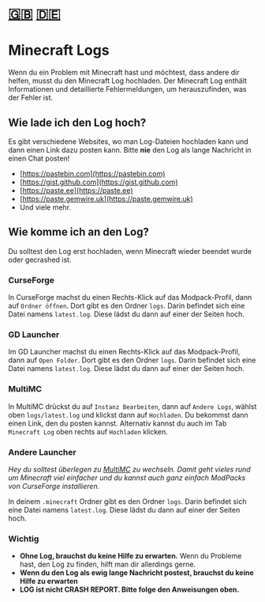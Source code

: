# [🇬🇧](#en) [🇩🇪](#de)

<a name="de"></a>
# Minecraft Logs

Wenn du ein Problem mit Minecraft hast und möchtest, dass andere dir helfen, musst du den Minecraft Log hochladen.
Der Minecraft Log enthält Informationen und detaillierte Fehlermeldungen, um herauszufinden, was der Fehler ist.

## Wie lade ich den Log hoch?

Es gibt verschiedene Websites, wo man Log-Dateien hochladen kann und dann einen Link dazu posten kann.
Bitte **nie** den Log als lange Nachricht in einen Chat posten!

* [https://pastebin.com](https://pastebin.com)
* [https://gist.github.com](https://gist.github.com)
* [https://paste.ee](https://paste.ee)
* [https://paste.gemwire.uk](https://paste.gemwire.uk)
* Und viele mehr.

## Wie komme ich an den Log?

Du solltest den Log erst hochladen, wenn Minecraft wieder beendet wurde oder gecrashed ist.

### CurseForge

In CurseForge machst du einen Rechts-Klick auf das Modpack-Profil, dann auf `Ordner öffnen`.
Dort gibt es den Ordner `logs`.
Darin befindet sich eine Datei namens `latest.log`.
Diese lädst du dann auf einer der Seiten hoch.

### GD Launcher

Im GD Launcher machst du einen Rechts-Klick auf das Modpack-Profil, dann auf `Open Folder`.
Dort gibt es den Ordner `logs`.
Darin befindet sich eine Datei namens `latest.log`.
Diese lädst du dann auf einer der Seiten hoch.

### MultiMC

In MultiMC drückst du auf `Instanz Bearbeiten`, dann auf `Andere Logs`, wählst oben `logs/latest.log` und klickst dann
auf `Hochladen`.
Du bekommst dann einen Link, den du posten kannst.
Alternativ kannst du auch im Tab `Minecraft Log` oben rechts auf `Hochladen` klicken.

### Andere Launcher

*Hey du solltest überlegen zu [MultiMC](https://multimc.org/) zu wechseln.
Damit geht vieles rund um Minecraft viel einfacher und du kannst auch ganz einfach ModPacks von CurseForge installieren.*

In deinem `.minecraft` Ordner gibt es den Ordner `logs`.
Darin befindet sich eine Datei namens `latest.log`.
Diese lädst du dann auf einer der Seiten hoch.

### Wichtig

  * **Ohne Log, brauchst du keine Hilfe zu erwarten.**
    Wenn du Probleme hast, den Log zu finden, hilft man dir allerdings gerne.
  * **Wenn du den Log als ewig lange Nachricht postest, brauchst du keine Hilfe zu erwarten**
  * **LOG ist nicht CRASH REPORT. Bitte folge den Anweisungen oben.**
